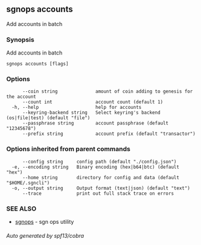 ## sgnops accounts

Add accounts in batch

### Synopsis

Add accounts in batch

```
sgnops accounts [flags]
```

### Options

```
      --coin string              amount of coin adding to genesis for the account
      --count int                account count (default 1)
  -h, --help                     help for accounts
      --keyring-backend string   Select keyring's backend (os|file|test) (default "file")
      --passphrase string        account passphrase (default "12345678")
      --prefix string            account prefix (default "transactor")
```

### Options inherited from parent commands

```
      --config string     config path (default "./config.json")
  -e, --encoding string   Binary encoding (hex|b64|btc) (default "hex")
      --home string       directory for config and data (default "$HOME/.sgncli")
  -o, --output string     Output format (text|json) (default "text")
      --trace             print out full stack trace on errors
```

### SEE ALSO

* [sgnops](sgnops.md)	 - sgn ops utility

###### Auto generated by spf13/cobra
